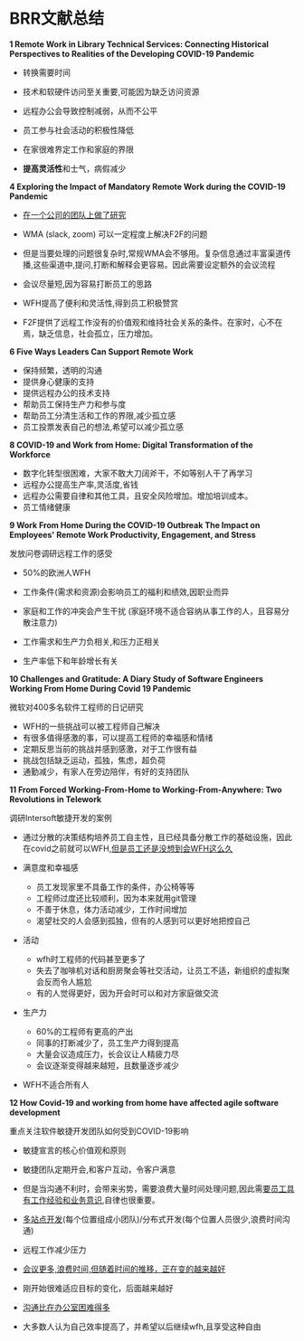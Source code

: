 # BRR文献总结

**1 Remote Work in Library Technical Services: Connecting Historical Perspectives to Realities of the Developing COVID-19 Pandemic**

- 转换需要时间

- 技术和软硬件访问至关重要,可能因为缺乏访问资源

- 远程办公会导致控制减弱，从而不公平

- 员工参与社会活动的积极性降低

- 在家很难界定工作和家庭的界限

- **提高灵活性**和士气，病假减少

  

**4 Exploring the Impact of Mandatory Remote Work during the COVID-19 Pandemic**

- <u>在一个公司的团队上做了研究</u>

- WMA (slack, zoom) 可以一定程度上解决F2F的问题
- 但是当要处理的问题很复杂时,常规WMA会不够用。复杂信息通过丰富渠道传播,这些渠道中,提问,打断和解释会更容易。因此需要设定额外的会议流程
- 会议尽量短,因为容易打断员工的思路
- WFH提高了便利和灵活性,得到员工积极赞赏
- F2F提供了远程工作没有的价值观和维持社会关系的条件。在家时，心不在焉，缺乏信息，社会孤立，压力增加。

**6 Five Ways Leaders Can Support Remote Work**

- 保持频繁，透明的沟通
- 提供身心健康的支持
- 提供远程办公的技术支持
- 帮助员工保持生产力和参与度
- 帮助员工分清生活和工作的界限,减少孤立感
- 员工投票发表自己的想法,希望可以减少孤立感

**8 COVID-19 and Work from Home: Digital Transformation of the Workforce**

- 数字化转型很困难，大家不敢大刀阔斧干，不如等别人干了再学习
- 远程办公提高生产率,灵活度,省钱
- 远程办公需要自律和其他工具，且安全风险增加。增加培训成本。
- 员工情绪健康

**9 Work From Home During the COVID-19 Outbreak The Impact on Employees' Remote Work Productivity, Engagement, and Stress**

发放问卷调研远程工作的感受

- 50%的欧洲人WFH
- 工作条件(需求和资源)会影响员工的福利和绩效,因职业而异
- 家庭和工作的冲突会产生干扰 (家庭环境不适合容纳从事工作的人，且容易分散注意力)

- 工作需求和生产力负相关,和压力正相关
- 生产率低下和年龄增长有关

**10 Challenges and Gratitude: A Diary Study of Software Engineers Working From Home During Covid 19 Pandemic**

微软对400多名软件工程师的日记研究

- WFH的一些挑战可以被工程师自己解决
- 有很多值得感激的事，可以提高工程师的幸福感和情绪
- 定期反思当前的挑战并感到感激，对于工作很有益
- 挑战包括缺乏运动，孤独，焦虑，超负荷
- 通勤减少，有家人在旁边陪伴，有好的支持团队

**11 From Forced Working-From-Home to Working-From-Anywhere: Two Revolutions in Telework**

调研Intersoft敏捷开发的案例

- 通过分散的决策结构培养员工自主性，且已经具备分散工作的基础设施，因此在covid之前就可以WFH,<u>但是员工还是没想到会WFH这么久</u>

- 满意度和幸福感
  - 员工发现家里不具备工作的条件，办公椅等等
  - 工程师过度还比较顺利，因为本来就用git管理
  - 不善于休息，体力活动减少，工作时间增加
  - 渴望社交的人会感到孤独，但有的人感到可以更好地把控自己
- 活动
  - wfh时工程师的代码甚至更多了
  - 失去了咖啡机对话和厨房聚会等社交活动，让员工不适，新组织的虚拟聚会反而令人尴尬
  - 有的人觉得更好，因为开会时可以和对方家庭做交流

- 生产力
  - 60%的工程师有更高的产出
  - 同事的打断减少了，员工生产力得到提高
  - 大量会议造成压力，长会议让人精疲力尽
  - 会议逐渐变得越来越短，且数量逐步减少
- WFH不适合所有人

**12 How Covid-19 and working from home have affected agile software development**

重点关注软件敏捷开发团队如何受到COVID-19影响

- 敏捷宣言的核心价值观和原则
- 敏捷团队定期开会,和客户互动，令客户满意
- 但是当沟通不利时，会带来劣势，需要浪费大量时间处理问题,因此需<u>要员工具有工作经验和业务意识</u>,自律也很重要。
- <u>多站点开发</u>(每个位置组成小团队)/分布式开发(每个位置人员很少,浪费时间沟通)
- 远程工作减少压力
- <u>会议更多,浪费时间,但随着时间的推移，正在变的越来越好</u>
- 刚开始很难适应目标的变化，后面越来越好
- <u>沟通比在办公室困难得多</u>

- 大多数人认为自己效率提高了，并希望以后继续wfh,且享受这种自由

